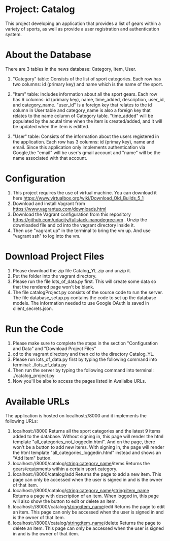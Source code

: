 # Project: Catalog
This project developing an application that provides a list of gears within a variety of sports, as well as provide a user registration and authentication system.

# About the Database
There are 3 tables in the news database: Category, Item, User.

1. "Category" table: Consists of the list of sport categories. Each row has two columns: id (primary key) and name which is the name of the sport. 

2. "Item" table: Includes information about all the sport gears. Each row has 6 columns: id (primary key), name, time_added, description, user_id, and category_name. "user_id" is a foreign key that relates to the id column in User table and category_name is also a foreign key that relates to the name column of Category table. "time_added" will be populated by the acutal time when the item is created/added, and it will be updated when the item is editted. 

3. "User" table: Consists of the information about the users registered in the application. Each row has 3 columns: id (primay key), name and email. Since this application only implements authentication via Google,the "email" will be user's gmail account and "name" will be the name associated with that account.

# Configuration
1. This project requires the use of virtual machine. You can download it here https://www.virtualbox.org/wiki/Download_Old_Builds_5_1
2. Download and install Vagrant from https://www.vagrantup.com/downloads.html
3. Download the Vagrant configuration from this repository https://github.com/udacity/fullstack-nanodegree-vm . Unzip the downloaded file and cd into the vagrant directory inside it. 
4. Then use "vagrant up" in the terminal to bring the vm up. And use "vagrant ssh" to log into the vm. 

# Download Project Files
1. Please download the zip file Catalog_YL.zip and unzip it.
2. Put the folder into the vagrant directory.
3. Please run the file lots_of_data.py first. This will create some data so that the rendered page won't be blank. 
4. The file catalogProject.py consists of the source code to run the server. The file database_setup.py contains the code to set up the database models. The information needed to use Google OAuth is saved in client_secrets.json. 

# Run the Code
1. Please make sure to complete the steps in the section "Configuration and Data" and "Download Project Files"
2. cd to the vagrant directory and then cd to the directory Catalog_YL.
3. Please run lots_of_data.py first by typing the following command into terminal: ./lots_of_data.py
4. Then run the server by typing the following command into terminal: ./catalog_project.py
5. Now you'll be albe to access the pages listed in Availalbe URLs.

# Available URLs
The application is hosted on localhost://8000 and it implements the following URLs:
1. localhost://8000
    Returns all the sport categories and the latest 9 items added to the database. 
    Without signing in, this page will render the html template "all_categories_not_loggedin.html". And on the page, there won't be a button to add new items.
    With signing in, the page will render the html template "all_categories_loggedin.html" instead and shows an "Add Item" button. 
2. localhost://8000/catalog/<string:category_name>/items
    Returns the gears/equipments within a certain sport category.
3. localhost://8000/catalog/add
    Returns the page to add a new item. This page can only be accessed when the user is signed in and is the owner of that item.
4. localhost://8000/catalog/<string:category_name>/<string:item_name>
    Returns a page with description of an item.
    When logged in, this page will also show the button to edit or delete an item.
5. localhost://8000//catalog/<string:item_name>/edit
    Returns the page to edit an item. This page can only be accessed when the user is signed in and is the owner of that item.
6. localhost://8000//catalog/<string:item_name>/delete
    Returns the page to delete an item. This page can only be accessed when the user is signed in and is the owner of that item.
